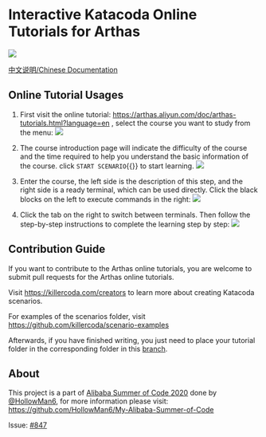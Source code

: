 # Interactive Katacoda Online Tutorials for Arthas

[![](http://shields.katacoda.com/katacoda/arthas/count.svg)](https://www.katacoda.com/arthas "Get your profile on Katacoda.com")

[中文说明/Chinese Documentation](README_CN.md)

## Online Tutorial Usages

1. First visit the online tutorial: https://arthas.aliyun.com/doc/arthas-tutorials.html?language=en , select the course you want to study from the menu:
   ![](https://user-images.githubusercontent.com/43995067/90310125-2a9bf480-df21-11ea-819d-2713f22f4145.png)

2. The course introduction page will indicate the difficulty of the course and the time required to help you understand the basic information of the course. click `START SCENARIO`{{}} to start learning.
   ![](https://user-images.githubusercontent.com/43995067/90310168-9ed69800-df21-11ea-93cf-a01b4a41c66b.png)

3. Enter the course, the left side is the description of this step, and the right side is a ready terminal, which can be used directly. Click the black blocks on the left to execute commands in the right:
   ![](https://user-images.githubusercontent.com/43995067/90310223-3d62f900-df22-11ea-936c-deb950e61f9e.png)

4. Click the tab on the right to switch between terminals. Then follow the step-by-step instructions to complete the learning step by step:
   ![](https://user-images.githubusercontent.com/43995067/90310282-b8c4aa80-df22-11ea-8052-3799277b748e.png)

## Contribution Guide

If you want to contribute to the Arthas online tutorials, you are welcome to submit pull requests for the Arthas online tutorials.

Visit https://killercoda.com/creators to learn more about creating Katacoda scenarios.

For examples of the scenarios folder, visit https://github.com/killercoda/scenario-examples

Afterwards, if you have finished writing, you just need to place your tutorial folder in the corresponding folder in this [branch](https://github.com/alibaba/arthas/tree/killercoda).

## About

This project is a part of [Alibaba Summer of Code 2020](https://www.alibabacloud.com/campaign/summerofcode2020) done by [@HollowMan6](https://github.com/HollowMan6), for more information please visit: https://github.com/HollowMan6/My-Alibaba-Summer-of-Code

Issue: [#847](https://github.com/alibaba/arthas/issues/847)
